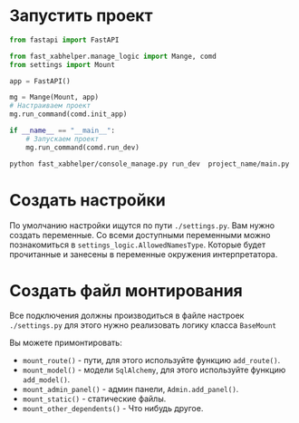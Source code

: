 # Запустить проект

```python
from fastapi import FastAPI

from fast_xabhelper.manage_logic import Mange, comd
from settings import Mount

app = FastAPI()

mg = Mange(Mount, app)
# Настраиваем проект
mg.run_command(comd.init_app)

if __name__ == "__main__":
    # Запускаем проект
    mg.run_command(comd.run_dev)
```

```bash
python fast_xabhelper/console_manage.py run_dev  project_name/main.py
```

# Создать настройки

По умолчанию настройки ищутся по пути `./settings.py`. Вам нужно создать переменные. Со всеми доступными переменными
можно познакомиться в `settings_logic.AllowedNamesType`. Которые будет прочитанные и занесены в переменные окружения
интерпретатора.

# Создать файл монтирования

Все подключения должны производиться в файле настроек `./settings.py` для этого нужно реализовать логику
класса `BaseMount`

Вы можете примонтировать:

- `mount_route()` - пути, для этого используйте функцию `add_route()`.
- `mount_model()` - модели `SqlAlchemy`, для этого используйте функцию `add_model()`.
- `mount_admin_panel()` - админ панели, `Admin.add_panel()`.
- `mount_static()` - статические файлы.
- `mount_other_dependents()` - Что нибудь другое.